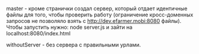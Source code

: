 master - кроме странички создал сервер, который отдает идентичные файлы для того, чтобы проверить работу (ограничение кросс-доменных запросов не позволяло взять с http://dev.efarmer.mobi:8080 файлы).
Чтобы запустить нужно:
node server.js
и зайти на localhost:8080/index.html

withoutServer - без сервера с правильными урлами.

